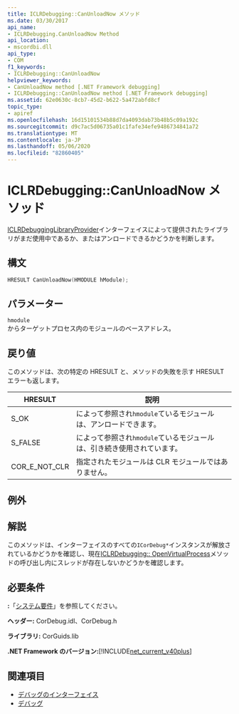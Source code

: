 ```yaml
---
title: ICLRDebugging::CanUnloadNow メソッド
ms.date: 03/30/2017
api_name:
- ICLRDebugging.CanUnloadNow Method
api_location:
- mscordbi.dll
api_type:
- COM
f1_keywords:
- ICLRDebugging::CanUnloadNow
helpviewer_keywords:
- CanUnloadNow method [.NET Framework debugging]
- ICLRDebugging::CanUnloadNow method [.NET Framework debugging]
ms.assetid: 62e0630c-8cb7-45d2-b622-5a472abfd8cf
topic_type:
- apiref
ms.openlocfilehash: 16d15101534b88d7da4093dab73b48b5c09a192c
ms.sourcegitcommit: d9c7ac5d06735a01c1fafe34efe9486734841a72
ms.translationtype: MT
ms.contentlocale: ja-JP
ms.lasthandoff: 05/06/2020
ms.locfileid: "82860405"
---
```

# <a name="iclrdebuggingcanunloadnow-method"></a>ICLRDebugging::CanUnloadNow メソッド
[ICLRDebuggingLibraryProvider](iclrdebugginglibraryprovider-interface.md)インターフェイスによって提供されたライブラリがまだ使用中であるか、またはアンロードできるかどうかを判断します。  
  
## <a name="syntax"></a>構文  
  
```cpp  
HRESULT CanUnloadNow(HMODULE hModule);  
```  
  
## <a name="parameters"></a>パラメーター  
 `hmodule`  
 からターゲットプロセス内のモジュールのベースアドレス。  
  
## <a name="return-value"></a>戻り値  
 このメソッドは、次の特定の HRESULT と、メソッドの失敗を示す HRESULT エラーも返します。  
  
|HRESULT|説明|  
|-------------|-----------------|  
|S_OK|によって参照され`hmodule`ているモジュールは、アンロードできます。|  
|S_FALSE|によって参照され`hmodule`ているモジュールは、引き続き使用されています。|  
|COR_E_NOT_CLR|指定されたモジュールは CLR モジュールではありません。|  
  
## <a name="exceptions"></a>例外  
  
## <a name="remarks"></a>解説  
 このメソッドは、インターフェイスのすべての`ICorDebug*`インスタンスが解放されているかどうかを確認し、現在[ICLRDebugging:: OpenVirtualProcess](iclrdebugging-openvirtualprocess-method.md)メソッドの呼び出し内にスレッドが存在しないかどうかを確認します。  
  
## <a name="requirements"></a>必要条件  
 **:**「[システム要件](../../get-started/system-requirements.md)」を参照してください。  
  
 **ヘッダー:** CorDebug.idl、CorDebug.h  
  
 **ライブラリ:** CorGuids.lib  
  
 **.NET Framework のバージョン:**[!INCLUDE[net_current_v40plus](../../../../includes/net-current-v40plus-md.md)]  
  
## <a name="see-also"></a>関連項目

- [デバッグのインターフェイス](debugging-interfaces.md)
- [デバッグ](index.md)
